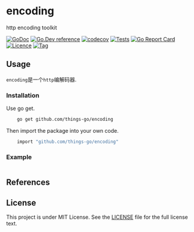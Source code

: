 # encoding
http encoding toolkit  

[![GoDoc](https://godoc.org/github.com/things-go/encoding?status.svg)](https://godoc.org/github.com/things-go/encoding)
[![Go.Dev reference](https://img.shields.io/badge/go.dev-reference-blue?logo=go&logoColor=white)](https://pkg.go.dev/github.com/things-go/encoding?tab=doc)
[![codecov](https://codecov.io/gh/things-go/encoding/branch/main/graph/badge.svg)](https://codecov.io/gh/things-go/encoding)
[![Tests](https://github.com/things-go/encoding/actions/workflows/ci.yml/badge.svg)](https://github.com/things-go/encoding/actions/workflows/ci.yml)
[![Go Report Card](https://goreportcard.com/badge/github.com/things-go/encoding)](https://goreportcard.com/report/github.com/things-go/encoding)
[![Licence](https://img.shields.io/github/license/things-go/encoding)](https://raw.githubusercontent.com/things-go/encoding/main/LICENSE)
[![Tag](https://img.shields.io/github/v/tag/things-go/encoding)](https://github.com/things-go/encoding/tags)

## Usage

`encoding`是一个`http`编解码器.

### Installation

Use go get.
```bash
    go get github.com/things-go/encoding
```

Then import the package into your own code.
```bash
    import "github.com/things-go/encoding"
```

### Example

[embedmd]:# (_examples/main.go go)
```go

```

## References

## License

This project is under MIT License. See the [LICENSE](LICENSE) file for the full license text.